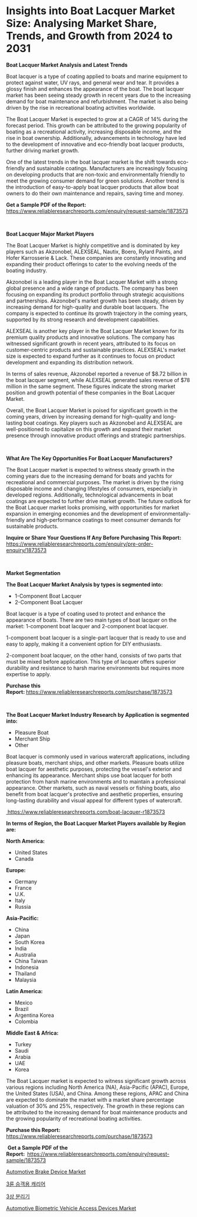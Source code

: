 <p><h1>Insights into Boat Lacquer Market Size: Analysing Market Share, Trends, and Growth from 2024 to 2031</h1></p><p><strong>Boat Lacquer Market Analysis and Latest Trends</strong></p>
<p><p>Boat lacquer is a type of coating applied to boats and marine equipment to protect against water, UV rays, and general wear and tear. It provides a glossy finish and enhances the appearance of the boat. The boat lacquer market has been seeing steady growth in recent years due to the increasing demand for boat maintenance and refurbishment. The market is also being driven by the rise in recreational boating activities worldwide.</p><p>The Boat Lacquer Market is expected to grow at a CAGR of 14% during the forecast period. This growth can be attributed to the growing popularity of boating as a recreational activity, increasing disposable income, and the rise in boat ownership. Additionally, advancements in technology have led to the development of innovative and eco-friendly boat lacquer products, further driving market growth.</p><p>One of the latest trends in the boat lacquer market is the shift towards eco-friendly and sustainable coatings. Manufacturers are increasingly focusing on developing products that are non-toxic and environmentally friendly to meet the growing consumer demand for green solutions. Another trend is the introduction of easy-to-apply boat lacquer products that allow boat owners to do their own maintenance and repairs, saving time and money.</p></p>
<p><strong>Get a Sample PDF of the Report:&nbsp;</strong> <a href="https://www.reliableresearchreports.com/enquiry/request-sample/1873573">https://www.reliableresearchreports.com/enquiry/request-sample/1873573</a></p>
<p>&nbsp;</p>
<p><strong>Boat Lacquer Major Market Players</strong></p>
<p><p>The Boat Lacquer Market is highly competitive and is dominated by key players such as Akzonobel, ALEXSEAL, Nautix, Boero, Rylard Paints, and Hofer Karrosserie & Lack. These companies are constantly innovating and expanding their product offerings to cater to the evolving needs of the boating industry.</p><p>Akzonobel is a leading player in the Boat Lacquer Market with a strong global presence and a wide range of products. The company has been focusing on expanding its product portfolio through strategic acquisitions and partnerships. Akzonobel's market growth has been steady, driven by increasing demand for high-quality and durable boat lacquers. The company is expected to continue its growth trajectory in the coming years, supported by its strong research and development capabilities.</p><p>ALEXSEAL is another key player in the Boat Lacquer Market known for its premium quality products and innovative solutions. The company has witnessed significant growth in recent years, attributed to its focus on customer-centric products and sustainable practices. ALEXSEAL's market size is expected to expand further as it continues to focus on product development and expanding its distribution network.</p><p>In terms of sales revenue, Akzonobel reported a revenue of $8.72 billion in the boat lacquer segment, while ALEXSEAL generated sales revenue of $78 million in the same segment. These figures indicate the strong market position and growth potential of these companies in the Boat Lacquer Market.</p><p>Overall, the Boat Lacquer Market is poised for significant growth in the coming years, driven by increasing demand for high-quality and long-lasting boat coatings. Key players such as Akzonobel and ALEXSEAL are well-positioned to capitalize on this growth and expand their market presence through innovative product offerings and strategic partnerships.</p></p>
<p>&nbsp;</p>
<p><strong>What Are The Key Opportunities For Boat Lacquer Manufacturers?</strong></p>
<p><p>The Boat Lacquer market is expected to witness steady growth in the coming years due to the increasing demand for boats and yachts for recreational and commercial purposes. The market is driven by the rising disposable income and changing lifestyles of consumers, especially in developed regions. Additionally, technological advancements in boat coatings are expected to further drive market growth. The future outlook for the Boat Lacquer market looks promising, with opportunities for market expansion in emerging economies and the development of environmentally-friendly and high-performance coatings to meet consumer demands for sustainable products.</p></p>
<p><strong>Inquire or Share Your Questions If Any Before Purchasing This Report:</strong> <a href="https://www.reliableresearchreports.com/enquiry/pre-order-enquiry/1873573">https://www.reliableresearchreports.com/enquiry/pre-order-enquiry/1873573</a></p>
<p>&nbsp;</p>
<p><strong>Market Segmentation</strong></p>
<p><strong>The Boat Lacquer Market Analysis by types is segmented into:</strong></p>
<p><ul><li>1-Component Boat Lacquer</li><li>2-Component Boat Lacquer</li></ul></p>
<p><p>Boat lacquer is a type of coating used to protect and enhance the appearance of boats. There are two main types of boat lacquer on the market: 1-component boat lacquer and 2-component boat lacquer. </p><p>1-component boat lacquer is a single-part lacquer that is ready to use and easy to apply, making it a convenient option for DIY enthusiasts. </p><p>2-component boat lacquer, on the other hand, consists of two parts that must be mixed before application. This type of lacquer offers superior durability and resistance to harsh marine environments but requires more expertise to apply.</p></p>
<p><strong>Purchase this Report:&nbsp;</strong><a href="https://www.reliableresearchreports.com/purchase/1873573">https://www.reliableresearchreports.com/purchase/1873573</a></p>
<p>&nbsp;</p>
<p><strong>The Boat Lacquer Market Industry Research by Application is segmented into:</strong></p>
<p><ul><li>Pleasure Boat</li><li>Merchant Ship</li><li>Other</li></ul></p>
<p><p>Boat lacquer is commonly used in various watercraft applications, including pleasure boats, merchant ships, and other markets. Pleasure boats utilize boat lacquer for aesthetic purposes, protecting the vessel's exterior and enhancing its appearance. Merchant ships use boat lacquer for both protection from harsh marine environments and to maintain a professional appearance. Other markets, such as naval vessels or fishing boats, also benefit from boat lacquer's protective and aesthetic properties, ensuring long-lasting durability and visual appeal for different types of watercraft.</p></p>
<p><a href="https://www.reliableresearchreports.com/boat-lacquer-r1873573">&nbsp;https://www.reliableresearchreports.com/boat-lacquer-r1873573</a></p>
<p><strong>In terms of Region, the Boat Lacquer Market Players available by Region are:</strong></p>
<p>
    <p> <strong> North America: </strong>
        <ul>
            <li>United States</li>
            <li>Canada</li>
        </ul>
        </p> 
    <p> <strong> Europe: </strong>
        <ul>
            <li>Germany</li>
            <li>France</li>
            <li>U.K.</li>
            <li>Italy</li>
            <li>Russia</li>
        </ul>
        </p> 
    <p> <strong> Asia-Pacific: </strong>
        <ul>
            <li>China</li>
            <li>Japan</li>
            <li>South Korea</li>
            <li>India</li>
            <li>Australia</li>
            <li>China Taiwan</li>
            <li>Indonesia</li>
            <li>Thailand</li>
            <li>Malaysia</li>
        </ul>
        </p> 
    <p> <strong> Latin America: </strong>
        <ul>
            <li>Mexico</li>
            <li>Brazil</li>
            <li>Argentina Korea</li>
            <li>Colombia</li>
        </ul>
        </p> 
    <p> <strong> Middle East & Africa: </strong>
        <ul>
            <li>Turkey</li>
            <li>Saudi</li>
            <li>Arabia</li>
            <li>UAE</li>
            <li>Korea</li>
        </ul>
    </p>
    </p>
<p><p>The Boat Lacquer market is expected to witness significant growth across various regions including North America (NA), Asia-Pacific (APAC), Europe, the United States (USA), and China. Among these regions, APAC and China are expected to dominate the market with a market share percentage valuation of 30% and 25%, respectively. The growth in these regions can be attributed to the increasing demand for boat maintenance products and the growing popularity of recreational boating activities.</p></p>
<p><strong>Purchase this Report: </strong><a href="https://www.reliableresearchreports.com/purchase/1873573">https://www.reliableresearchreports.com/purchase/1873573</a></p>
<p>&nbsp;<strong>Get a Sample PDF of the Report:&nbsp;&nbsp;</strong><a href="https://www.reliableresearchreports.com/enquiry/request-sample/1873573">https://www.reliableresearchreports.com/enquiry/request-sample/1873573</a></p>
<p><strong></strong></p>
<p><p><a href="https://github.com/RickHolmes3/Market-Research-Report-List-5/blob/main/automotive-brake-device-market.md">Automotive Brake Device Market</a></p><p><a href="https://github.com/sarassiksa/Market-Research-Report-List-1/blob/main/7750647117115.md">3륜 승객용 캐리어</a></p><p><a href="https://github.com/tukangkrupk/Market-Research-Report-List-1/blob/main/9108711117114.md">3상 분리기</a></p><p><a href="https://github.com/ikahanika44/Market-Research-Report-List-1/blob/main/automotive-biometric-vehicle-access-devices-market.md">Automotive Biometric Vehicle Access Devices Market</a></p></p>